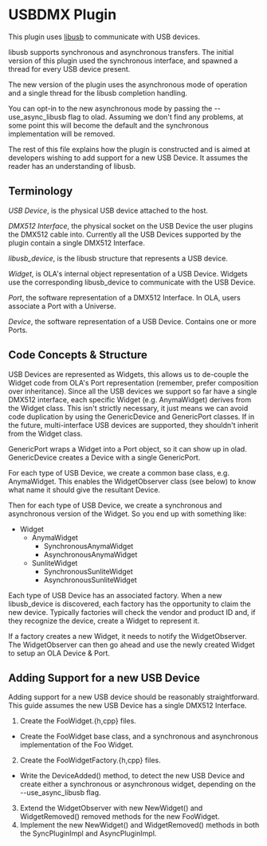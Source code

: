 USBDMX Plugin
===============================================================================

This plugin uses [libusb](http://libusb.info/) to communicate with USB devices.

libusb supports synchronous and asynchronous transfers. The initial version of
this plugin used the synchronous interface, and spawned a thread for every USB
device present.

The new version of the plugin uses the asynchronous mode of operation and a
single thread for the libusb completion handling.

You can opt-in to the new asynchronous mode by passing the --use\_async\_libusb
flag to olad. Assuming we don't find any problems, at some point this will
become the default and the synchronous implementation will be removed.

The rest of this file explains how the plugin is constructed and is aimed at
developers wishing to add support for a new USB Device. It assumes the reader
has an understanding of libusb.

Terminology
-------------------------------------------------------------------------------

*USB Device*, is the physical USB device attached to the host.

*DMX512 Interface*, the physical socket on the USB Device the user plugins the
DMX512 cable into. Currently all the USB Devices supported by the plugin
contain a single DMX512 Interface.

*libusb\_device*, is the libusb structure that represents a USB device.

*Widget*, is OLA's internal object representation of a USB Device. Widgets use
the corresponding libusb\_device to communicate with the USB Device.

*Port*, the software representation of a DMX512 Interface. In OLA, users
associate a Port with a Universe.

*Device*, the software representation of a USB Device. Contains one or more
Ports.

Code Concepts & Structure
-------------------------------------------------------------------------------

USB Devices are represented as Widgets, this allows us to de-couple the Widget
code from OLA's Port representation (remember, prefer composition over
inheritance). Since all the USB devices we support so
far have a single DMX512 interface, each specific Widget (e.g. AnymaWidget)
derives from the Widget class. This isn't strictly necessary, it just means we
can avoid code duplication by using the GenericDevice and GenericPort classes.
If in the future, multi-interface USB devices are supported, they shouldn't
inherit from the Widget class.

GenericPort wraps a Widget into a Port object, so it can show up in olad.
GenericDevice creates a Device with a single GenericPort.

For each type of USB Device, we create a common base class, e.g. AnymaWidget.
This enables the WidgetObserver class (see below) to know what
name it should give the resultant Device.

Then for each type of USB Device, we create a synchronous and asynchronous
version of the Widget. So you end up with something like:

* Widget
  * AnymaWidget
    * SynchronousAnymaWidget
    * AsynchronousAnymaWidget
  * SunliteWidget
    * SynchronousSunliteWidget
    * AsynchronousSunliteWidget

Each type of USB Device has an associated factory. When a new libusb\_device is
discovered, each factory has the opportunity to claim the new device. Typically
factories will check the vendor and product ID and, if they recognize the
device, create a Widget to represent it.

If a factory creates a new Widget, it needs to notify the WidgetObserver. The
WidgetObserver can then go ahead and use the newly created Widget to setup an
OLA Device & Port.


Adding Support for a new USB Device
-------------------------------------------------------------------------------

Adding support for a new USB device should be reasonably straightforward. This
guide assumes the new USB Device has a single DMX512 Interface.

1. Create the FooWidget.{h,cpp} files.
 - Create the FooWidget base class, and a synchronous and asynchronous
   implementation of the Foo Widget.
2. Create the FooWidgetFactory.{h,cpp} files.
 - Write the DeviceAdded() method, to detect the new USB Device and create
   either a synchronous or asynchronous widget, depending on the
   --use\_async\_libusb flag.
3. Extend the WidgetObserver with new NewWidget() and WidgetRemoved() removed
   methods for the new FooWidget.
4. Implement the new NewWidget() and WidgetRemoved() methods in both the
   SyncPluginImpl and AsyncPluginImpl.
